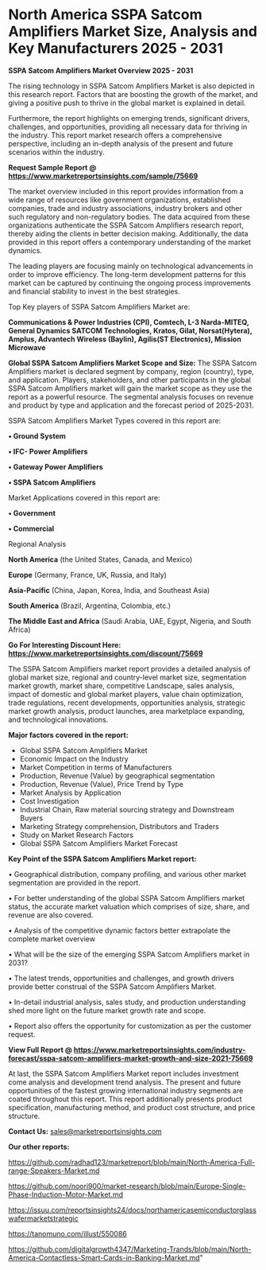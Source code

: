 # North America SSPA Satcom Amplifiers Market Size, Analysis and Key Manufacturers 2025 - 2031

<Strong> SSPA Satcom Amplifiers Market Overview 2025 - 2031</strong>

The rising technology in SSPA Satcom Amplifiers Market is also depicted in this research report. Factors that are boosting the growth of the market, and giving a positive push to thrive in the global market is explained in detail.

Furthermore, the report highlights on emerging trends, significant drivers, challenges, and opportunities, providing all necessary data for thriving in the industry. This report market research offers a comprehensive perspective, including an in-depth analysis of the present and future scenarios within the industry.

<strong>Request Sample Report @ <a href=https://www.marketreportsinsights.com/sample/75669>https://www.marketreportsinsights.com/sample/75669</a></strong>

The market overview included in this report provides information from a wide range of resources like government organizations, established companies, trade and industry associations, industry brokers and other such regulatory and non-regulatory bodies. The data acquired from these organizations authenticate the SSPA Satcom Amplifiers research report, thereby aiding the clients in better decision making. Additionally, the data provided in this report offers a contemporary understanding of the market dynamics.

The leading players are focusing mainly on technological advancements in order to improve efficiency. The long-term development patterns for this market can be captured by continuing the ongoing process improvements and financial stability to invest in the best strategies.

Top Key players of SSPA Satcom Amplifiers Market are:

<strong>Communications & Power Industries (CPI), Comtech, L-3 Narda-MITEQ, General Dynamics SATCOM Technologies, Kratos, Gilat, Norsat(Hytera), Amplus, Advantech Wireless (Baylin), Agilis(ST Electronics), Mission Microwave</strong>

<strong><b>Global SSPA Satcom Amplifiers Market Scope and Size:</b></strong>
The SSPA Satcom Amplifiers market is declared segment by company, region (country), type, and application. Players, stakeholders, and other participants in the global SSPA Satcom Amplifiers market will gain the market scope as they use the report as a powerful resource. The segmental analysis focuses on revenue and product by type and application and the forecast period of 2025-2031.

SSPA Satcom Amplifiers Market Types covered in this report are:

<strong>• Ground System

• IFC- Power Amplifiers

• Gateway Power Amplifiers

• SSPA Satcom Amplifiers</strong>

Market Applications covered in this report are:

<strong>• Government

• Commercial</strong> 

Regional Analysis

<strong>North America</strong> (the United States, Canada, and Mexico)

<strong>Europe</strong> (Germany, France, UK, Russia, and Italy)

<strong>Asia-Pacific</strong> (China, Japan, Korea, India, and Southeast Asia)

<strong>South America</strong> (Brazil, Argentina, Colombia, etc.)

<strong>The Middle East and Africa</strong> (Saudi Arabia, UAE, Egypt, Nigeria, and South Africa)

<strong>Go For Interesting Discount Here: <a href=https://www.marketreportsinsights.com/discount/75669>https://www.marketreportsinsights.com/discount/75669</a></strong>

The SSPA Satcom Amplifiers market report provides a detailed analysis of global market size, regional and country-level market size, segmentation market growth, market share, competitive Landscape, sales analysis, impact of domestic and global market players, value chain optimization, trade regulations, recent developments, opportunities analysis, strategic market growth analysis, product launches, area marketplace expanding, and technological innovations.

<strong><b>Major factors covered in the report:</b></strong>
<ul>
  <li>Global SSPA Satcom Amplifiers Market </li>
  <li>Economic Impact on the Industry</li>
  <li>Market Competition in terms of Manufacturers</li>
  <li>Production, Revenue (Value) by geographical segmentation</li>
  <li>Production, Revenue (Value), Price Trend by Type</li>
  <li>Market Analysis by Application</li>
  <li>Cost Investigation</li>
  <li>Industrial Chain, Raw material sourcing strategy and Downstream Buyers</li>
  <li>Marketing Strategy comprehension, Distributors and Traders</li>
  <li>Study on Market Research Factors</li>
  <li>Global SSPA Satcom Amplifiers Market Forecast</li>
</ul>

<strong><b>Key Point of the SSPA Satcom Amplifiers Market report:</b></strong>

• Geographical distribution, company profiling, and various other market segmentation are provided in the report.

• For better understanding of the global SSPA Satcom Amplifiers market status, the accurate market valuation which comprises of size, share, and revenue are also covered.

• Analysis of the competitive dynamic factors better extrapolate the complete market overview

• What will be the size of the emerging SSPA Satcom Amplifiers market in 2031?

• The latest trends, opportunities and challenges, and growth drivers provide better construal of the SSPA Satcom Amplifiers Market.

• In-detail industrial analysis, sales study, and production understanding shed more light on the future market growth rate and scope.

• Report also offers the opportunity for customization as per the customer request.

<strong><b>View Full Report @ <a href=https://www.marketreportsinsights.com/industry-forecast/sspa-satcom-amplifiers-market-growth-and-size-2021-75669>https://www.marketreportsinsights.com/industry-forecast/sspa-satcom-amplifiers-market-growth-and-size-2021-75669</a></b></strong>


At last, the SSPA Satcom Amplifiers Market report includes investment come analysis and development trend analysis. The present and future opportunities of the fastest growing international industry segments are coated throughout this report. This report additionally presents product specification, manufacturing method, and product cost structure, and price structure.

<strong>Contact Us:</strong>
sales@marketreportsinsights.com

<strong>Our other reports:</strong>

<a href=https://github.com/radhad123/marketreport/blob/main/North-America-Full-range-Speakers-Market.md>https://github.com/radhad123/marketreport/blob/main/North-America-Full-range-Speakers-Market.md</a>

<a href=https://github.com/noori900/market-research/blob/main/Europe-Single-Phase-Induction-Motor-Market.md>https://github.com/noori900/market-research/blob/main/Europe-Single-Phase-Induction-Motor-Market.md</a>

<a href=https://issuu.com/reportsinsights24/docs/northamericasemiconductorglasswafermarketstrategic>https://issuu.com/reportsinsights24/docs/northamericasemiconductorglasswafermarketstrategic</a>

<a href=https://tanomuno.com/illust/550086>https://tanomuno.com/illust/550086</a>

<a href=https://github.com/digitalgrowth4347/Marketing-Trands/blob/main/North-America-Contactless-Smart-Cards-in-Banking-Market.md>https://github.com/digitalgrowth4347/Marketing-Trands/blob/main/North-America-Contactless-Smart-Cards-in-Banking-Market.md</a>"
